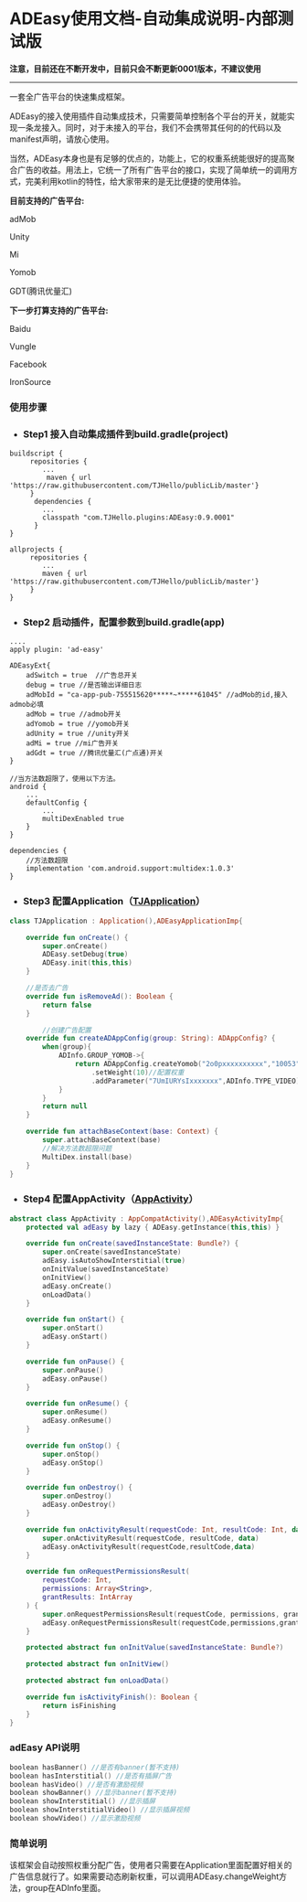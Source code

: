 # ADEasy使用文档-自动集成说明-内部测试版

**注意，目前还在不断开发中，目前只会不断更新0001版本，不建议使用**

---
一套全广告平台的快速集成框架。

ADEasy的接入使用插件自动集成技术，只需要简单控制各个平台的开关，就能实现一条龙接入。同时，对于未接入的平台，我们不会携带其任何的的代码以及manifest声明，请放心使用。

当然，ADEasy本身也是有足够的优点的，功能上，它的权重系统能很好的提高聚合广告的收益。用法上，它统一了所有广告平台的接口，实现了简单统一的调用方式，完美利用kotlin的特性，给大家带来的是无比便捷的使用体验。

**目前支持的广告平台:**

adMob

Unity

Mi

Yomob

GDT(腾讯优量汇)

**下一步打算支持的广告平台:**

Baidu

Vungle

Facebook

IronSource

### 使用步骤

- ### Step1 接入自动集成插件到build.gradle(project)


```
buildscript {
     repositories {
        ...
         maven { url 'https://raw.githubusercontent.com/TJHello/publicLib/master'}
     }
      dependencies {
        ...
        classpath "com.TJHello.plugins:ADEasy:0.9.0001"
      }
}

allprojects {
     repositories {
        ...
        maven { url 'https://raw.githubusercontent.com/TJHello/publicLib/master'}
     }
}

```
- ### Step2 启动插件，配置参数到build.gradle(app)


```
....
apply plugin: 'ad-easy'

ADEasyExt{
    adSwitch = true  //广告总开关
    debug = true //是否输出详细日志
    adMobId = "ca-app-pub-755515620*****~*****61045" //adMob的id,接入admob必填
    adMob = true //admob开关
    adYomob = true //yomob开关
    adUnity = true //unity开关
    adMi = true //mi广告开关
    adGdt = true //腾讯优量汇(广点通)开关
}

//当方法数超限了，使用以下方法。
android {
    ...
    defaultConfig {
        ...
        multiDexEnabled true
    }
}

dependencies {
    //方法数超限
    implementation 'com.android.support:multidex:1.0.3'
}

```

- ### Step3 配置Application（[TJApplication](https://github.com/TJHello/ADEasy/blob/master/app/src/main/java/com/tjbaobao/utils/demo/adeasy/TJApplication.kt)）

```kotlin
class TJApplication : Application(),ADEasyApplicationImp{

    override fun onCreate() {
        super.onCreate()
        ADEasy.setDebug(true)
        ADEasy.init(this,this)
    }

    //是否去广告
    override fun isRemoveAd(): Boolean {
        return false
    }

        //创建广告配置
    override fun createADAppConfig(group: String): ADAppConfig? {
        when(group){
            ADInfo.GROUP_YOMOB->{
                return ADAppConfig.createYomob("2o0pxxxxxxxxxx","10053")
                    .setWeight(10)//配置权重
                    .addParameter("7UmIURYsIxxxxxxx",ADInfo.TYPE_VIDEO)//添加广告场景
            }
        }
        return null
    }

    override fun attachBaseContext(base: Context) {
        super.attachBaseContext(base)
        //解决方法数超限问题
        MultiDex.install(base)
    }
}
```

- ### Step4 配置AppActivity（[AppActivity](https://github.com/TJHello/ADEasy/blob/master/app/src/main/java/com/tjbaobao/utils/demo/adeasy/AppActivity.kt)）


```kotlin
abstract class AppActivity : AppCompatActivity(),ADEasyActivityImp{
    protected val adEasy by lazy { ADEasy.getInstance(this,this) }

    override fun onCreate(savedInstanceState: Bundle?) {
        super.onCreate(savedInstanceState)
        adEasy.isAutoShowInterstitial(true)
        onInitValue(savedInstanceState)
        onInitView()
        adEasy.onCreate()
        onLoadData()
    }

    override fun onStart() {
        super.onStart()
        adEasy.onStart()
    }

    override fun onPause() {
        super.onPause()
        adEasy.onPause()
    }

    override fun onResume() {
        super.onResume()
        adEasy.onResume()
    }

    override fun onStop() {
        super.onStop()
        adEasy.onStop()
    }

    override fun onDestroy() {
        super.onDestroy()
        adEasy.onDestroy()
    }

    override fun onActivityResult(requestCode: Int, resultCode: Int, data: Intent?) {
        super.onActivityResult(requestCode, resultCode, data)
        adEasy.onActivityResult(requestCode,resultCode,data)
    }

    override fun onRequestPermissionsResult(
        requestCode: Int,
        permissions: Array<String>,
        grantResults: IntArray
    ) {
        super.onRequestPermissionsResult(requestCode, permissions, grantResults)
        adEasy.onRequestPermissionsResult(requestCode,permissions,grantResults)
    }

    protected abstract fun onInitValue(savedInstanceState: Bundle?)

    protected abstract fun onInitView()

    protected abstract fun onLoadData()

    override fun isActivityFinish(): Boolean {
        return isFinishing
    }
}

```

### adEasy API说明

```kotlin
boolean hasBanner() //是否有banner(暂不支持)
boolean hasInterstitial() //是否有插屏广告
boolean hasVideo() //是否有激励视频
boolean showBanner() //显示banner(暂不支持)
boolean showInterstitial() //显示插屏
boolean showInterstitialVideo() //显示插屏视频
boolean showVideo() //显示激励视频
```

### 简单说明

该框架会自动按照权重分配广告，使用者只需要在Application里面配置好相关的广告信息就行了。如果需要动态刷新权重，可以调用ADEasy.changeWeight方法，group在ADInfo里面。



